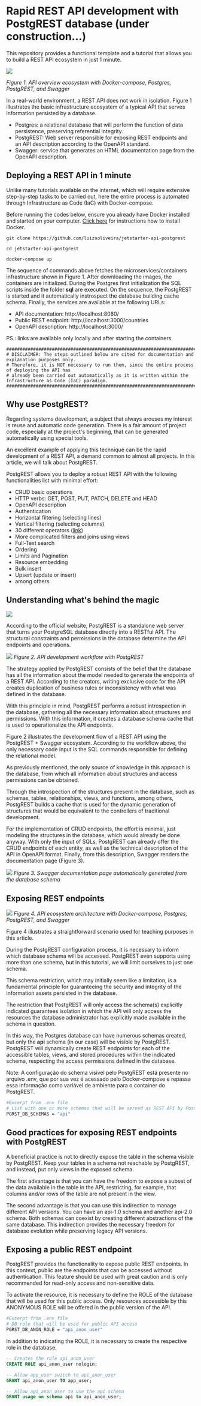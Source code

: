 # Rapid REST API development with PostgREST database (under construction...)

This repository provides a functional template and a tutorial that allows you to build a REST API ecosystem in just 1 minute. 

![](./doc/images/API-ecosystem-Postgrest-OverviewArchitecture.png "")

*Figure 1. API overview ecosystem with Docker-compose, Postgres, PostgREST, and Swagger*

In a real-world environment, a REST API does not work in isolation. Figure 1 illustrates the basic infrastructure ecosystem of a typical API that serves information persisted by a database.
 
 * Postgres: a relational database that will perform the function of data persistence, preserving referential integrity.
 * PostgREST: Web server responsible for exposing REST endpoints and an API description according to the OpenAPI standard.
 * Swagger: service that generates an HTML documentation page from the OpenAPI description.

 ## Deploying a REST API in 1 minute
 
 Unlike many tutorials available on the internet, which will require extensive step-by-step tasks to be carried out, here the entire process is automated through Infrastructure as Code (IaC) with Docker-compose.

 Before running the codes below, ensure you already have Docker installed and started on your computer. [Click here](https://docs.docker.com/get-docker/) for instructions how to install Docker.

```shell
git clone https://github.com/luizsoliveira/jetstarter-api-postgrest

cd jetstarter-api-postgrest

docker-compose up

```

The sequence of commands above fetches the microservices/containers infrastructure shown in Figure 1. After downloading the images, the containers are initialized. During the Postgres first initialization the SQL scripts inside the folder **sql** are executed. On the sequence, the PostgREST is started and it automatically instrospect the database building cache schema. Finally, the services are available at the following URLs:

* API documentation: http://localhost:8080/
* Public REST endpoint: http://localhost:3000/countries
* OpenAPI description: http://localhost:3000/

PS.: links are available only locally and after starting the containers.

```shell
###########################################################################
# DISCLAIMER: The steps outlined below are cited for documentation and explanation purposes only.
# Therefore, it is NOT necessary to run them, since the entire process of deploying the API has
# already been carried out automatically as it is written within the Infrastructure as Code (IaC) paradigm.
###########################################################################
```

## Why use PostgREST?

Regarding systems development, a subject that always arouses my interest is reuse and automatic code generation. There is a fair amount of project code, especially at the project's beginning, that can be generated automatically using special tools.

An excellent example of applying this technique can be the rapid development of a REST API, a demand common to almost all projects. In this article, we will talk about PostgREST.

PostgREST allows you to deploy a robust REST API with the following functionalities list with minimal effort:
* CRUD basic operations
* HTTP verbs: GET, POST, PUT, PATCH, DELETE and HEAD
* OpenAPI description
* Authentication
* Horizontal filtering (selecting lines)
* Vertical filtering (selecting columns)
* 30 different operators ([link](https://postgrest.org/en/stable/references/api/tables_views.html#operators))
* More complicated filters and joins using views
* Full-Text search
* Ordering
* Limits and Pagination
* Resource embedding
* Bulk insert
* Upsert (update or insert)
* among others

## Understanding what's behind the magic

![](./doc/images/magic.gif "")

According to the official website, PostgREST is a standalone web server that turns your PostgreSQL database directly into a RESTful API. The structural constraints and permissions in the database determine the API endpoints and operations.

![](./doc/images/API-ecosystem-Postgrest-Workflow.png "")
*Figure 2. API development workflow with PostgREST*

The strategy applied by PostgREST consists of the belief that the database has all the information about the model needed to generate the endpoints of a REST API. According to the creators, writing exclusive code for the API creates duplication of business rules or inconsistency with what was defined in the database.

With this principle in mind, PostgREST performs a robust introspection in the database, gathering all the necessary information about structures and permissions. With this information, it creates a database schema cache that is used to operationalize the API endpoints.

Figure 2 illustrates the development flow of a REST API using the PostgREST + Swagger ecosystem. According to the workflow above, the only necessary code input is the SQL commands responsible for defining the relational model.

As previously mentioned, the only source of knowledge in this approach is the database, from which all information about structures and access permissions can be obtained.

Through the introspection of the structures present in the database, such as schemas, tables, relationships, views, and functions, among others, PostgREST builds a cache that is used for the dynamic generation of structures that would be equivalent to the controllers of traditional development.

For the implementation of CRUD endpoints, the effort is minimal, just modeling the structures in the database, which would already be done anyway. With only the input of SQLs, PostgREST can already offer the CRUD endpoints of each entity, as well as the technical description of the API in OpenAPI format. Finally, from this description, Swagger renders the documentation page (Figure 3).

![](./doc/images/swagger-example.png "")
*Figure 3. Swagger documentation page automatically generated from the database schema*

## Exposing REST endpoints

![](./doc/images/API-ecosystem-Postgrest-Architecture.png "")
*Figure 4. API ecosystem architecture with Docker-compose, Postgres, PostgREST, and Swagger*

Figure 4 illustrates a straightforward scenario used for teaching purposes in this article.

During the PostgREST configuration process, it is necessary to inform which database schema will be accessed. PostgREST even supports using more than one schema, but in this tutorial, we will limit ourselves to just one schema.

This schema restriction, which may initially seem like a limitation, is a fundamental principle for guaranteeing the security and integrity of the information assets persisted in the database.

The restriction that PostgREST will only access the schema(s) explicitly indicated guarantees isolation in which the API will only access the resources the database administrator has explicitly made available in the schema in question.

In this way, the Postgres database can have numerous schemas created, but only the **api** schema (in our case) will be visible by PostgREST. PostgREST will dynamically create REST endpoints for each of the accessible tables, views, and stored procedures within the indicated schema, respecting the access permissions defined in the database.

Note: A configuração do schema visível pelo PostgREST está presente no arquivo .env, que por sua vez é acessado pelo Docker-compose e repassa essa informação como variável de ambiente para o container do PostgREST. 

```bash
#Excerpt from .env file
# List with one or more schemas that will be served as REST API by PostgREST
PGRST_DB_SCHEMAS = "api"
```

## Good practices for exposing REST endpoints with PostgREST

A beneficial practice is not to directly expose the table in the schema visible by PostgREST. Keep your tables in a schema not reachable by PostgREST, and instead, put only views in the exposed schema.

The first advantage is that you can have the freedom to expose a subset of the data available in the table in the API, restricting, for example, that columns and/or rows of the table are not present in the view.

The second advantage is that you can use this indirection to manage different API versions. You can have an api-1.0 schema and another api-2.0 schema. Both schemas can coexist by creating different abstractions of the same database. This indirection provides the necessary freedom for database evolution while preserving legacy API versions.

## Exposing a public REST endpoint

PostgREST provides the functionality to expose public REST endpoints. In this context, public are the endpoints that can be accessed without authentication. This feature should be used with great caution and is only recommended for read-only access and non-sensitive data.

To activate the resource, it is necessary to define the ROLE of the database that will be used for this public access. Only resources accessible by this ANONYMOUS ROLE will be offered in the public version of the API.

```bash
#Excerpt from .env file
# DB role that will be used for public API access
PGRST_DB_ANON_ROLE = "api_anon_user"
```

In addition to indicating the ROLE, it is necessary to create the respective role in the database.

```sql
-- Creates the role api_anon_user
CREATE ROLE api_anon_user nologin;

-- Allow app_user switch to api_anon_user
GRANT api_anon_user TO app_user;

-- Allow api_anon_user to use the api schema
GRANT usage on schema api to api_anon_user;
```


